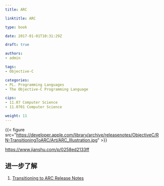 ```yaml
---
title: ARC 

linktitle: ARC

type: book

date: 2017-01-01T10:31:29Z

draft: true

authors:
- admin

tags:
- Objective-C

categories:
- PL. Programming Languages
- The Objective-C Programming Language

cips: 
- 11.07 Computer Science 
- 11.0701 Computer Science

weight: 11
---
```


{{< figure src="https://developer.apple.com/library/archive/releasenotes/ObjectiveC/RN-TransitioningToARC/Art/ARC_Illustration.jpg" >}}

https://www.jianshu.com/p/0258ed2133ff

## 进一步了解

1. [Transitioning to ARC Release Notes](https://developer.apple.com/library/archive/releasenotes/ObjectiveC/RN-TransitioningToARC/Introduction/Introduction.html#//apple_ref/doc/uid/TP40011226-CH1-SW11)